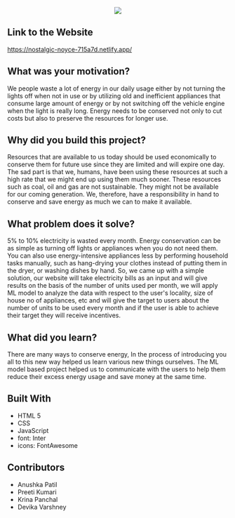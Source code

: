 
<p align="center">
  <img  src="https://user-images.githubusercontent.com/72657551/142737880-806e95d7-3e3e-4ab0-b8a9-ea88f4602ed0.png">
</p>

##  Link to the Website 
https://nostalgic-noyce-715a7d.netlify.app/

## What was your motivation?
We people waste a lot of energy in our daily usage either by not turning the lights off when not in use or by utilizing old and inefficient appliances that consume large amount of energy or by not switching off the vehicle engine when the light is really long. Energy needs to be conserved not only to cut costs but also to preserve the resources for longer use.

## Why did you build this project?
Resources that are available to us today should be used economically to conserve them for future use since they are limited and will expire one day. The sad part is that we, humans, have been using these resources at such a high rate that we might end up using them much sooner. These resources such as coal, oil and gas are not sustainable. They might not be available for our coming generation. We, therefore, have a responsibility in hand to conserve and save energy as much we can to make it available.

## What problem does it solve?
5% to 10% electricity is wasted every month.
Energy conservation can be as simple as turning off lights or appliances when you do not need them.
You can also use energy-intensive appliances less by performing household tasks manually, 
such as hang-drying your clothes instead of putting them in the dryer, or washing dishes by hand.
So, we came up with a simple solution, our website will take electricity bills as an input and 
will give results on the basis of the number of units used per month, 
we will apply ML model to analyze the data with respect to the user's locality, 
size of house no of appliances, etc and will give the target to users about the number of units to 
be used every month and if the user is able to achieve their target they will receive incentives.

## What did you learn?
There are many ways to conserve energy,  In the process of introducing you all to this new way helped us learn various new things ourselves.
The ML model based project helped us to communicate with the users to help them reduce their excess energy usage and save money at the same time.

## Built With
- HTML 5
- CSS
- JavaScript
- font: Inter
- icons: FontAwesome


## Contributors
- Anushka Patil
- Preeti Kumari
- Krina Panchal
- Devika Varshney
